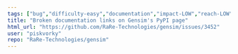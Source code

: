 ```yaml
---
tags: ["bug","difficulty-easy","documentation","impact-LOW","reach-LOW"]
title: "Broken documentation links on Gensim's PyPI page"
html_url: "https://github.com/RaRe-Technologies/gensim/issues/3452"
user: "piskvorky"
repo: "RaRe-Technologies/gensim"
---
```


